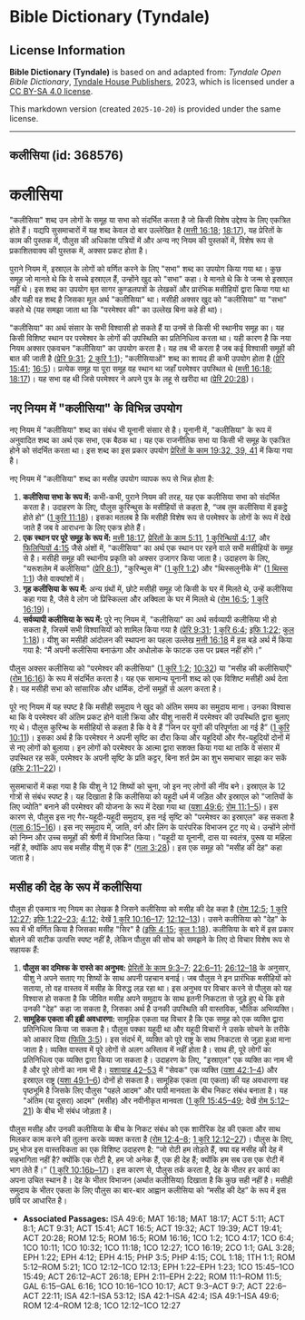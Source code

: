 # Bible Dictionary (Tyndale)

## License Information

**Bible Dictionary (Tyndale)** is based on and adapted from: _Tyndale Open Bible Dictionary_, [Tyndale House Publishers](https://tyndaleopenresources.com/), 2023, which is licensed under a [CC BY-SA 4.0 license](https://creativecommons.org/licenses/by-sa/4.0/legalcode.en).

This markdown version (created `2025-10-20`) is provided under the same license.



--------------------------------

## कलीसिया (id: 368576)

कलीसिया
=======

"कलीसिया" शब्द उन लोगों के समूह या सभा को संदर्भित करता है जो किसी विशेष उद्देश्य के लिए एकत्रित होते हैं। यद्यपि सुसमाचारों में यह शब्द केवल दो बार उल्लेखित है ([मत्ती 16:18](https://ref.ly/Matt16:18); [18:17](https://ref.ly/Matt18:17)), यह प्रेरितों के काम की पुस्तक में, पौलुस की अधिकांश पत्रियों में और अन्य नए नियम की पुस्तकों में, विशेष रूप से प्रकाशितवाक्य की पुस्तक में, अक्सर प्रकट होता है।

पुराने नियम में, इस्राएल के लोगों को वर्णित करने के लिए "सभा" शब्द का उपयोग किया गया था। कुछ समूह जो मानते थे कि वे सच्चे इस्राएल हैं, उन्होंने खुद को "सभा" कहा। वे मानते थे कि वे जन्म से इस्राएल नहीं थे। इस शब्द का उपयोग मृत सागर कुण्डलपत्रों के लेखकों और प्रारंभिक मसीहियों द्वारा किया गया था और यही वह शब्द है जिसका मूल अर्थ "कलीसिया" था। मसीही अक्सर खुद को "कलीसिया" या "सभा" कहते थे (यह समझा जाता था कि "परमेश्वर की" का उल्लेख बिना कहे ही था)।

"कलीसिया" का अर्थ संसार के सभी विश्वासी हो सकते हैं या उनमें से किसी भी स्थानीय समूह का। यह किसी विशिष्ट स्थान पर परमेश्वर के लोगों की उपस्थिति का प्रतिनिधित्व करता था। यही कारण है कि नया नियम अक्सर एकवचन "कलीसिया" का उपयोग करता है। यह तब भी करता है जब कई विश्वासी समूहों की बात की जाती है ([प्रेरि 9:31](https://ref.ly/Acts9:31); [2 कुरि 1:1](https://ref.ly/2Cor1:1)); "कलीसियाओं" शब्द का शायद ही कभी उपयोग होता है ([प्रेरि 15:41](https://ref.ly/Acts15:41); [16:5](https://ref.ly/Acts16:5))। प्रत्येक समूह या पूरा समूह वह स्थान था जहाँ परमेश्वर उपस्थित थे ([मत्ती 16:18](https://ref.ly/Matt16:18); [18:17](https://ref.ly/Matt18:17))। यह सभा वह थी जिसे परमेश्वर ने अपने पुत्र के लहू से खरीदा था ([प्रेरि 20:28](https://ref.ly/Acts20:28))। 

नए नियम में "कलीसिया" के विभिन्न उपयोग
--------------------------------------

नए नियम में "कलीसिया" शब्द का संबंध भी यूनानी संसार से है। यूनानी में, "कलीसिया" के रूप में अनुवादित शब्द का अर्थ एक सभा, एक बैठक था। यह एक राजनीतिक सभा या किसी भी समूह के एकत्रित होने को संदर्भित करता था। इस शब्द का इस प्रकार उपयोग [प्रेरितों के काम 19:32, 39, 41](https://ref.ly/Acts19:32,Acts19:39,Acts19:41) में किया गया है।

नए नियम में "कलीसिया" शब्द का मसीह उपयोग व्यापक रूप से भिन्न होता है:

1. **कलीसिया सभा के रूप में:** कभी\-कभी, पुराने नियम की तरह, यह एक कलीसिया सभा को संदर्भित करता है। उदाहरण के लिए, पौलुस कुरिन्थुस के मसीहियों से कहता है, “जब तुम कलीसिया में इकट्ठे होते हो” ([1 कुरि 11:18](https://ref.ly/1Cor11:18))। इसका मतलब है कि मसीही विशेष रूप से परमेश्वर के लोगों के रूप में देखे जाते हैं जब वे आराधना के लिए एकत्र होते हैं।
2. **एक स्थान पर पूरे समूह के रूप में:** [मत्ती 18:17](https://ref.ly/Matt18:17), [प्रेरितों के काम 5:11](https://ref.ly/Acts5:11), [1 कुरिन्थियों 4:17](https://ref.ly/1Cor4:17), और [फिलिप्पियों 4:15](https://ref.ly/Phil4:15) जैसे अंशों में, "कलीसिया" का अर्थ एक स्थान पर रहने वाले सभी मसीहियों के समूह से है। मसीही समूह की स्थानीय प्रकृति को अक्सर उजागर किया जाता है। उदाहरण के लिए, "यरूशलेम में कलीसिया" ([प्रेरि 8:1](https://ref.ly/Acts8:1)), "कुरिन्थुस में" ([1 कुरि 1:2](https://ref.ly/1Cor1:2)) और "थिस्सलुनीके में" ([1 थिस्स 1:1](https://ref.ly/1Thess1:1)) जैसे वाक्यांशों में।
3. **गृह कलीसिया के रूप में:** अन्य ग्रंथों में, छोटे मसीही समूह जो किसी के घर में मिलते थे, उन्हें कलीसिया कहा गया है, जैसे वे लोग जो प्रिस्किल्ला और अक्विला के घर में मिलते थे ([रोम 16:5](https://ref.ly/Rom16:5); [1 कुरि 16:19](https://ref.ly/1Cor16:19))।
4. **सर्वव्यापी कलीसिया के रूप में:** पुरे नए नियम में, "कलीसिया" का अर्थ सर्वव्यापी कलीसिया भी हो सकता है, जिसमें सभी विश्वासियों को शामिल किया गया है ([प्रेरि 9:31](https://ref.ly/Acts9:31); [1 कुरि 6:4](https://ref.ly/1Cor6:4); [इफि 1:22](https://ref.ly/Eph1:22); [कुल 1:18](https://ref.ly/Col1:18))। यीशु का मसीही आंदोलन की स्थापना का पहला उल्लेख [मत्ती 16:18](https://ref.ly/Matt16:18) में इस बड़े अर्थ में किया गया है: “मैं अपनी कलीसिया बनाऊंगा और अधोलोक के फाटक उस पर प्रबल नहीं होंगे।”

पौलुस अक्सर कलीसिया को "परमेश्वर की कलीसिया" ([1 कुरि 1:2](https://ref.ly/1Cor1:2); [10:32](https://ref.ly/1Cor10:32)) या "मसीह की कलीसियाएँ" ([रोम 16:16](https://ref.ly/Rom16:16)) के रूप में संदर्भित करता है। यह एक सामान्य यूनानी शब्द को एक विशिष्ट मसीही अर्थ देता है। यह मसीही सभा को सांसारिक और धार्मिक, दोनों समूहों से अलग करता है।

पूरे नए नियम में यह स्पष्ट है कि मसीही समुदाय ने खुद को अंतिम समय का समुदाय माना। उनका विश्वास था कि वे परमेश्वर की अंतिम प्रकट होने वाली क्रिया और यीशु नासरी में परमेश्वर की उपस्थिति द्वारा बुलाए गए थे। पौलुस कुरिन्थ के मसीहियों से कहता है कि वे वे हैं “जिन पर युगों की परिपूर्णता आ गई है” ([1 कुरि 10:11](https://ref.ly/1Cor10:11))। इसका अर्थ है कि परमेश्वर ने अपनी सृष्टि का दौरा किया और यहूदियों और गैर\-यहूदियों दोनों में से नए लोगों को बुलाया। इन लोगों को परमेश्वर के आत्मा द्वारा सशक्त किया गया था ताकि वे संसार में उपस्थित रह सकें, परमेश्वर के अपनी सृष्टि के प्रति कट्टर, बिना शर्त प्रेम का शुभ समाचार साझा कर सकें ([इफि 2:11–22](https://ref.ly/Eph2:11-Eph2:22))।

सुसमाचारों में कहा गया है कि यीशु ने 12 शिष्यों को चुना, जो इन नए लोगों की नींव बने। इस्राएल के 12 गोत्रों से संबंध स्पष्ट है। यह दिखाता है कि कलीसिया को यहूदी धर्म में जड़ित और इस्राएल को "जातियों के लिए ज्योति" बनाने की परमेश्वर की योजना के रूप में देखा गया था ([यशा 49:6](https://ref.ly/Isa49:6); [रोम 11:1–5](https://ref.ly/Rom11:1-Rom11:5))। इस कारण से, पौलुस इस नए गैर\-यहूदी\-यहूदी समुदाय, इस नई सृष्टि को "परमेश्वर का इस्राएल" कह सकता है ([गला 6:15–16](https://ref.ly/Gal6:15-Gal6:16))। इस नए समुदाय में, जाति, वर्ग और लिंग के पारंपरिक विभाजन टूट गए थे। उन्होंने लोगों को निम्न और उच्च समूहों की श्रेणी में विभाजित किया। "यहूदी या यूनानी, दास या स्वतंत्र, पुरूष या महिला नहीं है, क्योंकि आप सब मसीह यीशु में एक हैं" ([गला 3:28](https://ref.ly/Gal3:28))। इस एक समूह को "मसीह की देह" कहा जाता है।

मसीह की देह के रूप में कलीसिया
------------------------------

पौलुस ही एकमात्र नए नियम का लेखक है जिसने कलीसिया को मसीह की देह कहा है ([रोम 12:5](https://ref.ly/Rom12:5); [1 कुरि 12:27](https://ref.ly/1Cor12:27); [इफि 1:22–23](https://ref.ly/Eph1:22-Eph1:23); [4:12](https://ref.ly/Eph4:12); देखें [1 कुरि 10:16–17](https://ref.ly/1Cor10:16-1Cor10:17); [12:12–13](https://ref.ly/1Cor12:12-1Cor12:13))। उसने कलीसिया को "देह" के रूप में भी वर्णित किया है जिसका मसीह "सिर" है ([इफि 4:15](https://ref.ly/Eph4:15); [कुल 1:18](https://ref.ly/Col1:18)). कलीसिया के बारे में इस प्रकार बोलने की सटीक उत्पत्ति स्पष्ट नहीं है, लेकिन पौलुस की सोच को समझने के लिए दो विचार विशेष रूप से सहायक हैं:

1. **पौलुस का दमिश्क के रास्ते का अनुभव:** [प्रेरितों के काम 9:3–7](https://ref.ly/Acts9:3-Acts9:7); [22:6–11](https://ref.ly/Acts22:6-Acts22:11); [26:12–18](https://ref.ly/Acts26:12-Acts26:18) के अनुसार, यीशु ने अपने सताए गए शिष्यों के साथ अपनी पहचान बनाई। जब पौलुस ने इन प्रारंभिक मसीहियों को सताया, तो वह वास्तव में मसीह के विरुद्ध लड़ रहा था। इस अनुभव पर विचार करने से पौलुस को यह विश्वास हो सकता है कि जीवित मसीह अपने समुदाय के साथ इतनी निकटता से जुड़े हुए थे कि इसे उनकी "देह" कहा जा सकता है, जिसका अर्थ है उनकी उपस्थिति की वास्तविक, भौतिक अभिव्यक्ति।
2. **सामूहिक एकता की इब्री अवधारणा:** सामूहिक एकता यह विचार है कि एक समूह को एक व्यक्ति द्वारा प्रतिनिधित्व किया जा सकता है। पौलुस पक्का यहूदी था और यहूदी विचारों ने उसके सोचने के तरीके को आकार दिया ([फिलि 3:5](https://ref.ly/Phil3:5))। इस संदर्भ में, व्यक्ति को पूरे राष्ट्र के साथ निकटता से जुड़ा हुआ माना जाता है। व्यक्ति वास्तव में पूरे लोगों से अलग अस्तित्व में नहीं होता है। साथ ही, पूरे लोगों का प्रतिनिधित्व एक व्यक्ति द्वारा किया जा सकता है। उदाहरण के लिए, "इस्राएल" एक व्यक्ति का नाम भी है और पूरे लोगों का नाम भी है। [यशायाह 42–53](https://ref.ly/Isa42:1-Isa53:12) में "सेवक" एक व्यक्ति ([यशा 42:1–4](https://ref.ly/Isa42:1-Isa42:4)) और इस्राएल राष्ट्र ([यशा 49:1–6](https://ref.ly/Isa49:1-Isa49:6)) दोनों हो सकता है। सामूहिक एकता (या एकता) की यह अवधारणा वह पृष्ठभूमि है जिसके लिए पौलुस "पहले आदम" और पापी मानवता के बीच निकट संबंध बनाता है। यह "अंतिम (या दूसरा) आदम" (मसीह) और नवीनीकृत मानवता ([1 कुरि 15:45–49](https://ref.ly/1Cor15:45-1Cor15:49); देखें [रोम 5:12–21](https://ref.ly/Rom5:12-Rom5:21)) के बीच भी संबंध जोड़ता है।

पौलुस मसीह और उनकी कलीसिया के बीच के निकट संबंध को एक शारीरिक देह की एकता और साथ मिलकर काम करने की तुलना करके व्यक्त करता है ([रोम 12:4–8](https://ref.ly/Rom12:4-Rom12:8); [1 कुरि 12:12–27](https://ref.ly/1Cor12:12-1Cor12:27))। पौलुस के लिए, प्रभु भोज इस वास्तविकता का एक विशिष्ट उदाहरण है: “जो रोटी हम तोड़ते हैं, क्या वह मसीह की देह में सहभागिता नहीं है? क्योंकि एक रोटी है, हम जो अनेक हैं, एक ही देह हैं; क्योंकि हम सब उस एक रोटी में भाग लेते हैं।” ([1 कुरि 10:16b–17](https://ref.ly/1Cor10:16-1Cor10:17))। इस कारण से, पौलुस तर्क करता है, देह के भीतर हर कार्य का अपना उचित स्थान है। देह के भीतर विभाजन (अर्थात कलीसिया) दिखाता है कि कुछ सही नहीं है। मसीही समुदाय के भीतर एकता के लिए पौलुस का बार\-बार आह्वान कलीसिया को “मसीह की देह” के रूप में इस छवि पर आधारित है।

* **Associated Passages:** ISA 49:6; MAT 16:18; MAT 18:17; ACT 5:11; ACT 8:1; ACT 9:31; ACT 15:41; ACT 16:5; ACT 19:32; ACT 19:39; ACT 19:41; ACT 20:28; ROM 12:5; ROM 16:5; ROM 16:16; 1CO 1:2; 1CO 4:17; 1CO 6:4; 1CO 10:11; 1CO 10:32; 1CO 11:18; 1CO 12:27; 1CO 16:19; 2CO 1:1; GAL 3:28; EPH 1:22; EPH 4:12; EPH 4:15; PHP 3:5; PHP 4:15; COL 1:18; 1TH 1:1; ROM 5:12–ROM 5:21; 1CO 12:12–1CO 12:13; EPH 1:22–EPH 1:23; 1CO 15:45–1CO 15:49; ACT 26:12–ACT 26:18; EPH 2:11–EPH 2:22; ROM 11:1–ROM 11:5; GAL 6:15–GAL 6:16; 1CO 10:16–1CO 10:17; ACT 9:3–ACT 9:7; ACT 22:6–ACT 22:11; ISA 42:1–ISA 53:12; ISA 42:1–ISA 42:4; ISA 49:1–ISA 49:6; ROM 12:4–ROM 12:8; 1CO 12:12–1CO 12:27

